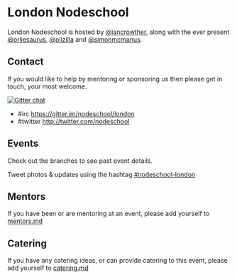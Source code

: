 # London Nodeschool

London Nodeschool is hosted by [@iancrowther](http://twitter.com/iancrowther), along with the ever present [@orliesaurus](http://twitter.com/orliesaurus), [@olizilla](http://twitter.com/olizilla) and [@simonmcmanus](http://twitter.com/simonmcmanus).

## Contact

If you would like to help by mentoring or sponsoring us then please get in touch, your most welcome.

[![Gitter chat](https://badges.gitter.im/nodeschool/london.png)](https://gitter.im/nodeschool/london)

- #irc https://gitter.im/nodeschool/london
- #twitter http://twitter.com/nodeschool

## Events

Check out the branches to see past event details.

Tweet photos & updates using the hashtag [#nodeschool-london](https://twitter.com/search?q=nodeschool-london)

## Mentors
If you have been or are mentoring at an event, please add yourself to [mentors.md](https://github.com/nodeschool/london/blob/master/mentors.md)

## Catering
If you have any catering ideas, or can provide catering to this event, please add yourself to [catering.md](https://github.com/nodeschool/london/blob/master/catering.md)
